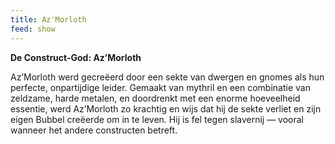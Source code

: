 ```yaml
---
title: Az'Morloth
feed: show
---
```


**De Construct-God: Az’Morloth**

Az’Morloth werd gecreëerd door een sekte van dwergen en gnomes als hun perfecte, onpartijdige leider. Gemaakt van mythril en een combinatie van zeldzame, harde metalen, en doordrenkt met een enorme hoeveelheid essentie, werd Az’Morloth zo krachtig en wijs dat hij de sekte verliet en zijn eigen Bubbel creëerde om in te leven. Hij is fel tegen slavernij — vooral wanneer het andere constructen betreft.